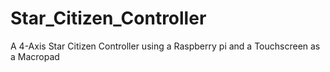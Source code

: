 # Star_Citizen_Controller
A 4-Axis Star Citizen Controller using a Raspberry pi and a Touchscreen as a Macropad
